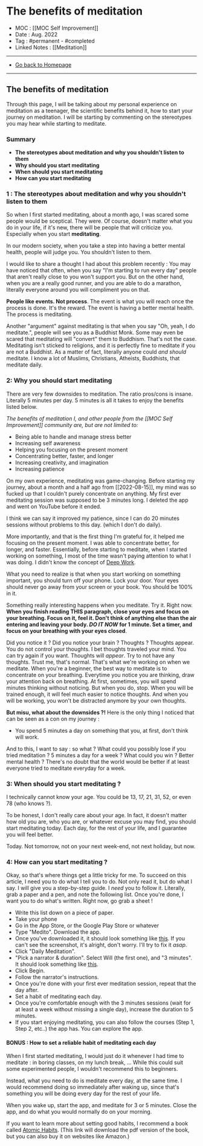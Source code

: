 # The benefits of meditation
- MOC : [[MOC Self Improvement]]
- Date : Aug. 2022
- Tag : #permanent - #completed 
- Linked Notes : [[Meditation]]
-------------------
- [Go back to Homepage](https://misudashi.ga/)
-----

## The benefits of meditation
Through this page, I will be talking about my personal experience on meditation as a teenager, the scientific benefits behind it, how to start your journey on meditation. I will be starting by commenting on the stereotypes you may hear while starting to meditate.

### **Summary**

- **The stereotypes about meditation and why you shouldn't listen to them**
- **Why should you start meditating**
- **When should you start meditating**
- **How can you start meditating**


### 1 : The stereotypes about meditation and why you shouldn't listen to them

So when I first started meditating, about a month ago, I was scared some people would be sceptical. They were. Of course, doesn't matter what you do in your life, if it's new, there will be people that will criticize you.  Especially when you start **meditating**. 

In our modern society, when you take a step into having a better mental health, people will judge you. You shouldn't listen to them. 

I would like to share a thought I had about this problem recently : You may have noticed that often, when you say "I'm starting to run every day" people that aren't really close to you won't support you. But on the other hand, when you are a really good runner, and you are able to do a marathon, literally everyone around you will compliment you on that.

**People like events. Not process**.
 The event is what you will reach once the process is done. It's the reward. The event is having a better mental health. The process is meditating. 

Another "argument" against meditating is that when you say "Oh, yeah, I do meditate.", people will see you as a Buddhist Monk. Some may even be scared that meditating will "convert" them to Buddhism. That's not the case. Meditating isn't sticked to religions, and it is perfectly fine to meditate if you are not a Buddhist. As a matter of fact, literally anyone could *and should* meditate. I know a lot of Muslims, Christians, Atheists, Buddhists, that meditate daily. 

### 2: Why you should start meditating

There are very few downsides to meditation. The ratio pros/cons is insane. Literally 5 minutes per day. 5 minutes is all it takes to enjoy the benefits listed below.

*The benefits of meditation I, and other people from the [[MOC Self Improvement]] community are, but are not limited to:*

- Being able to handle and manage stress better
- Increasing self awareness
- Helping you focusing on the present moment 
- Concentrating better, faster, and longer
- Increasing creativity, and imagination
- Increasing patience

On my own experience, meditating was game-changing. Before starting my journey, about a month and a half ago from [[2022-08-15]], my mind was so fucked up that I couldn't purely concentrate on anything. My first ever meditating session was supposed to be 3 minutes long. I deleted the app and went on YouTube before it ended. 

I think we can say it improved my patience, since I can do 20 minutes sessions without problems to this day. (which I don't do daily). 

More importantly, and that is the first thing I'm grateful for, it helped me focusing on the present moment. I was able to concentrate better, for longer, and faster. Essentially, before starting to meditate, when I started working on something, I most of the time wasn't paying attention to what I was doing. I didn't know the concept of [Deep Work](https://timelyapp.com/blog/how-to-do-deep-work-effectively).

What you need to realize is that when you start working on something important, you should turn off your phone. Lock your door. Your eyes should never go away from your screen or your book. You should be 100% in it. 

Something really interesting happens when you meditate. Try it. Right now.  **When you finish reading THIS paragraph, close your eyes and focus on your breathing. Focus on it, feel it. Don't think of anything else than the air entering and leaving your body. *DO IT NOW* for 1 minute. Set a timer, and focus on your breathing with your eyes closed**.


Did you notice it ? Did you notice your brain ? Thoughts ? Thoughts appear. You do not control your thoughts. I bet thoughts traveled your mind. You can try again if you want. Thoughts will *appear*. Try to not have any thoughts. Trust me, that's normal. That's what we're working on when we meditate. When you're a beginner, the best way to meditate is to concentrate on your breathing. Everytime you notice you are thinking, draw your attention back on breathing. At first, sometimes, you will spend minutes thinking without noticing. But when you do, stop. When you will be trained enough, it will feel much easier to notice thoughts. And when you will be working, you won't be distracted anymore by your own thoughts. 

**But misu, what about the downsides ?!**
Here is the only thing I noticed that can be seen as a con on my journey :
- You spend 5 minutes a day on something that you, at first, don't think will work.

And to this, I want to say : so what ? What could you possibly lose if you tried meditation ? 5 minutes a day for a week ? What could you win ? Better mental health ? 
There's no doubt that the world would be better if at least everyone tried to meditate everyday for a week.

### 3: When should you start meditating ?

I technically cannot know your age. You could be 13, 17, 21, 31, 52, or even 78 (who knows ?). 

To be honest, I don't really care about your age. In fact, it doesn't matter how old you are, who you are, or whatever excuse you may find, you should start meditating today. Each day, for the rest of your life, and I guarantee you will feel better.

Today. Not tomorrow, not on your next week-end, not next holiday, but now.

### 4: How can you start meditating ?

Okay, so that's where things get a little tricky for me. To succeed on this article, I need you to do what I tell you to do. Not only read it, but do what I say. I will give you a step-by-step guide. I *need* you to follow it. Literally, grab a paper and a pen, and note the following list. Once you're done, I want you to do what's written. Right now, go grab a sheet ! 

- Write this list down on a piece of paper.
- Take your phone
- Go in the App Store, or the Google Play Store or whatever
- Type "Medito". Download the app.
- Once you've downloaded it, it should look something like [this](https://cdn.discordapp.com/attachments/945027080037498890/1008664808134029342/IMG_1435.png). If you can't see the screenshot, it's alright, don't worry. I'll try to fix it *asap*.
- Click "Daily Meditation". 
- "Pick a narrator & duration". Select Will (the first one), and "3 minutes". It should look something like [this](https://cdn.discordapp.com/attachments/945027080037498890/1008665442564448266/IMG_1436.png).
- Click Begin.
- Follow the narrator's instructions.
- Once you're done with your first ever meditation session, repeat that the day after.
- Set a habit of meditating each day. 
- Once you're comfortable enough with the 3 minutes sessions (wait for at least a week without missing a single day), increase the duration to 5 minutes.
- If you start enjoying meditating, you can also follow the courses (Step 1, Step 2, etc..) the app has. You can explore the app.


#### BONUS : How to set a reliable habit of meditating each day

When I first started meditating, I would just do it whenever I had time to meditate : in boring classes, on my lunch break, ... While this could suit some experimented people, I wouldn't recommend this to beginners.

Instead, what you need to do is meditate every day, at the same time. I would recommend doing so immediately after waking up, since that's something you will be doing every day for the rest of your life. 

When you wake up, start the app, and meditate for 3 or 5 minutes. Close the app, and do what you would normally do on your morning. 

If you want to learn more about setting good habits, I recommend a book called [Atomic Habits](https://1lib.fr/dl/5214617/de8d64). (This link will download the pdf version of the book, but you can also buy it on websites like Amazon.)